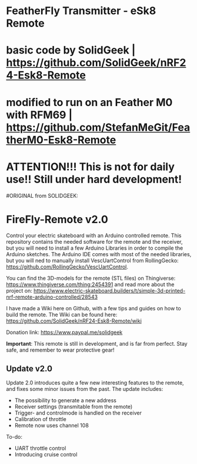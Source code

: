# FeatherFly Transmitter - eSk8 Remote 
#
# basic code by SolidGeek | https://github.com/SolidGeek/nRF24-Esk8-Remote
# modified to run on an Feather M0 with RFM69 | https://github.com/StefanMeGit/FeatherM0-Esk8-Remote
#
# ATTENTION!!! This is not for daily use!! Still under hard development!


#ORIGINAL from SOLIDGEEK:

# FireFly-Remote v2.0

Control your electric skateboard with an Arduino controlled remote. This repository contains the needed software for the remote and the receiver, but you will need to install a few Arduino Libraries in order to compile the Arduino sketches. The Arduino IDE comes with most of the needed libraries, but you will ned to manually install VescUartControl from RollingGecko: https://github.com/RollingGecko/VescUartControl.

You can find the 3D-models for the remote (STL files) on Thingiverse: https://www.thingiverse.com/thing:2454391 and read more about the project on: https://www.electric-skateboard.builders/t/simple-3d-printed-nrf-remote-arduino-controlled/28543

I have made a Wiki here on Github, with a few tips and guides on how to build the remote. The Wiki can be found here: https://github.com/SolidGeek/nRF24-Esk8-Remote/wiki

Donation link: https://www.paypal.me/solidgeek

**Important**: This remote is still in development, and is far from perfect. Stay safe, and remember to wear protective gear!

## Update v2.0

Update 2.0 introduces quite a few new interesting features to the remote, and fixes some minor issues from the past. The update includes:

* The possibility to generate a new address
* Receiver settings (transmitable from the remote)
* Trigger- and controlmode is handled on the receiver
* Calibration of throttle
* Remote now uses channel 108


To-do:
* UART throttle control
* Introducing cruise control

